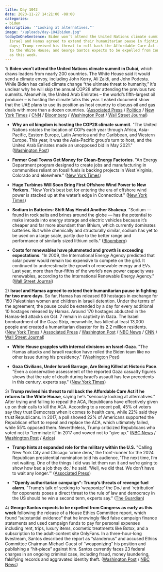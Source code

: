 ```yaml
---
title: Day 1042
date: 2023-11-27 14:21:00 -08:00
categories:
- biden
description: '"Looking at alternatives."'
image: "/uploads/day-1042biden.jpg"
todayInOneSentence: Biden won’t attend the United Nations climate summit in Dubai;
  Israel and Hamas agreed to extend their humanitarian pause in fighting for two more
  days; Trump revived his threat to roll back the Affordable Care Act if he returns
  to the White House; and George Santos expects to be expelled from Congress as early
  as this week.
---
```


1/ **Biden won’t attend the United Nations climate summit in Dubai**, which draws leaders from nearly 200 countries. The White House said it would send a climate envoy, including John Kerry, Ali Zaidi, and John Podesta. While Biden has called climate change “the ultimate threat to humanity,” it's unclear why he will skip the annual COP28 after attending the previous two summits. Meanwhile, the United Arab Emirates – the world’s fifth-largest oil producer – is hosting the climate talks this year. Leaked document show that the UAE plans to use its position as host country to discuss oil and gas deals with more than a dozen countries. ([Associated Press](https://apnews.com/article/climate-cop28-biden-climate-change-fossil-fuels-ab76a0325549b8b15b453361b2ca43b8) / [Politico](https://www.politico.eu/article/uae-cop28-climate-oil-gas-deal-leak-sultan-ahmed-al-jaber/) / [New York Times](https://www.nytimes.com/2023/11/26/climate/biden-climate-cop28-dubai.html) / [CNN](https://www.cnn.com/2023/11/27/politics/joe-biden-cop-28/index.html) / [Bloomberg](https://www.bloomberg.com/news/articles/2023-11-27/president-biden-plans-to-skip-cop28-climate-summit-in-dubai?sref=MIBMEEoj) / [Washington Post](https://www.washingtonpost.com/climate-environment/2023/11/26/biden-cop28-climate-summit-dubai/) / [Wall Street Journal](https://www.wsj.com/politics/policy/biden-to-skip-u-n-climate-summit-drawing-grumbles-from-environmentalists-b3de30be?mod=hp_lead_pos10))

* **Why an oil kingdom is hosting the COP28 climate summit**. "The United Nations rotates the location of COPs each year through Africa, Asia-Pacific, Eastern Europe, Latin America and the Caribbean, and Western Europe. This year, it was the Asia-Pacific group’s turn to host, and the United Arab Emirates made an unopposed bid in May 2021." ([Washington Post](https://www.washingtonpost.com/climate-environment/2023/11/27/cop28-climate-summit-dubai/))

* **Former Coal Towns Get Money for Clean-Energy Factories**. "An Energy Department program designed to create jobs and manufacturing in communities reliant on fossil fuels is backing projects in West Virginia, Colorado and elsewhere." ([New York Times](https://www.nytimes.com/2023/11/27/climate/clean-energy-funding-coal-communities.html))

* **Huge Turbines Will Soon Bring First Offshore Wind Power to New Yorkers**. "New York’s best bet for entering the era of offshore wind power is stacked up at the water’s edge in Connecticut." ([New York Times](https://www.nytimes.com/2023/11/27/nyregion/offshore-wind-power-farm-ny.html))

* **Sodium in Batteries: Shift May Herald Another Shakeup**. "Sodium — found in rock salts and brines around the globe — has the potential to make inroads into energy storage and electric vehicles because it’s cheaper and far more abundant than lithium, which currently dominates batteries. But while chemically and structurally similar, sodium has yet to be used on a large scale, partly due to the better range and performance of similarly sized lithium cells." ([Bloomberg](https://www.bloomberg.com/news/articles/2023-11-26/sodium-in-ev-and-storage-batteries-may-herald-another-shakeup?sref=MIBMEEoj))

* **Costs for renewables have plummeted and growth is exceeding expectations**. "In 2009, the International Energy Agency predicted that solar power would remain too expensive to compete on the grid. It continued to underestimate the growth of renewable energy and EVs. Last year, more than four-fifths of the world’s new power capacity was renewables, according to the International Renewable Energy Agency." ([Wall Street Journal](https://www.wsj.com/business/energy-oil/now-for-some-good-news-about-climate-27236f56?mod=hp_lead_pos11))

2/ **Israel and Hamas agreed to extend their humanitarian pause in fighting for two more days**. So far, Hamas has released 69 hostages in exchange for 150 Palestinian women and children in Israeli detention. Under the terms of the agreement, the pause could be extended by a day for every additional 10 hostages released by Hamas. Around 170 hostages abducted in the Hamas-led attacks on Oct. 7 remain in captivity in Gaza. The Israeli bombardment of the Gaza Strip, meanwhile, has killed at least 13,000 people and created a humanitarian disaster for its 2.2 million residents. ([New York Times](https://www.nytimes.com/live/2023/11/27/world/israel-hamas-hostages-gaza-war) / [Associated Press](https://apnews.com/article/israel-hamas-war-live-updates-11-27-2023-6461907528e1f22ce7957bc5574f0efc) / [Washington Post](https://www.washingtonpost.com/world/2023/11/27/israel-hamas-war-hostages-news-gaza-palestine/) / [NBC News](https://www.nbcnews.com/news/world/live-blog/israel-hamas-war-live-updates-hostages-rcna126751) / [CNN](https://www.cnn.com/middleeast/live-news/israel-hamas-war-gaza-news-11-27-23/index.html) / [Wall Street Journal](https://www.wsj.com/livecoverage/israel-hamas-war-gaza-strip-2023-11-21))

* **White House grapples with internal divisions on Israel-Gaza**. "The Hamas attacks and Israeli reaction have roiled the Biden team like no other issue during his presidency." ([Washington Post](https://www.washingtonpost.com/politics/2023/11/26/biden-white-house-divisions-israel-gaza/))

* **Gaza Civilians, Under Israeli Barrage, Are Being Killed at Historic Pace**. "Even a conservative assessment of the reported Gaza casualty figures shows that the rate of death during Israel’s assault has few precedents in this century, experts say." ([New York Times](https://www.nytimes.com/2023/11/25/world/middleeast/israel-gaza-death-toll.html))

3/ **Trump revived his threat to roll back the Affordable Care Act if he returns to the White House**, saying he's "seriously looking at alternatives." After trying and failing to repeal the ACA, Republicans have effectively given up on their calls to kill the ACA. According to a recent poll, 45% of voters say they trust Democrats when it comes to health care, while 22% said they trust Republicans. In 2017, a poll showed 22% of Americans supported the Republican effort to repeal and replace the ACA, which ultimately failed, while 55% opposed them. Nevertheless, Trump criticized Republicans who voted not to "terminate it" in 2017 and vowed not to "give up." ([NBC News](https://www.nbcnews.com/politics/2024-election/trump-revives-push-eliminate-obamacare-sparking-biden-campaign-pushbac-rcna126768) / [Washington Post](https://www.washingtonpost.com/politics/2023/11/27/trump-repeal-obamacare/) / [Axios](https://www.axios.com/2023/11/26/trump-obamacare-affordable-care-act))

* **Trump hints at expanded role for the military within the U.S.** "Calling New York City and Chicago 'crime dens,' the front-runner for the 2024 Republican presidential nomination told his audience, 'The next time, I’m not waiting. One of the things I did was let them run it and we’re going to show how bad a job they do,' he said. 'Well, we did that. We don’t have to wait any longer.'" ([Associated Press](https://apnews.com/article/trump-military-insurrection-act-2024-election-03858b6291e4721991b5a18c2dfb3c36))

* **"Openly authoritarian campaign": Trump’s threats of revenge fuel alarm**. "Trump’s talk of seeking to ‘weaponize’ the DoJ and ‘retribution’ for opponents poses a direct threat to the rule of law and democracy in the US should he win a second term, experts say." ([The Guardian](https://www.theguardian.com/us-news/2023/nov/22/trump-revenge-game-plan-alarm))

4/ **George Santos expects to be expelled from Congress as early as this week** following the release of a House Ethics Committee report, which found “substantial evidence” that he knowingly filed false campaign finance statements and used campaign funds to pay for personal expenses including rent, trips, luxury items, cosmetic treatments like Botox, and a subscription to the adult-content site OnlyFans. In a three-hour-long livestream, Santos described the report as “slanderous” and accused Ethics Committee Chairman Michael Guest of “weaponizing” his position and publishing a “hit-piece” against him. Santos currently faces 23 federal charges in an ongoing criminal case, including fraud, money laundering, falsifying records and aggravated identity theft. ([Washington Post](https://www.washingtonpost.com/politics/2023/11/27/george-santos-expel-congress/) / [NBC News](https://www.nbcnews.com/politics/congress/rep-george-santos-face-expulsion-house-week-rcna126849))